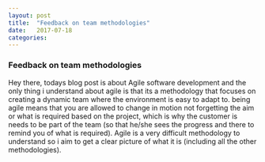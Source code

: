 ```yaml
---
layout: post
title:  "Feedback on team methodologies"
date:   2017-07-18 
categories:
---
```

### Feedback on team methodologies

Hey there, todays blog post is about Agile software development and the only thing i understand about agile is that its a methodology that focuses on creating a dynamic team where the environment is easy to adapt to. being agile means that you are allowed to change in motion not forgetting the aim or what is required based on the project, which is why the customer is needs to be part of the team (so that he/she sees the progress and there to remind you of what is required). Agile is a very difficult methodology to understand so i aim to get a clear picture of what it is (including all the other methodologies).
